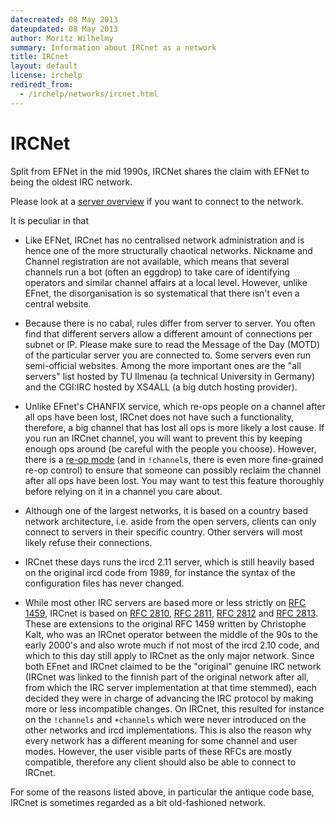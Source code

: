```yaml
---
datecreated: 08 May 2013
dateupdated: 08 May 2013
author: Moritz Wilhelmy
summary: Information about IRCnet as a network
title: IRCnet
layout: default
license: irchelp
rediredt_from:
  - /irchelp/networks/ircnet.html
---
```


# IRCNet

Split from EFNet in the mid 1990s, IRCNet shares the claim with EFNet to being the oldest IRC network.

Please look at a [server overview][servers] if you want to connect to the network.

It is peculiar in that

- Like EFNet, IRCnet has no centralised network administration and is hence one of the more structurally chaotical networks. Nickname and Channel registration are not available, which means that several channels run a bot (often an eggdrop) to take care of identifying operators and similar channel affairs at a local level. However, unlike EFnet, the disorganisation is so systematical that there isn't even a central website.

- Because there is no cabal, rules differ from server to server. You often find that different servers allow a different amount of connections per subnet or IP. Please make sure to read the Message of the Day (MOTD) of the particular server you are connected to. Some servers even run semi-official websites. Among the more important ones are the "all servers" list hosted by TU Ilmenau (a technical University in Germany) and the CGI:IRC hosted by XS4ALL (a big dutch hosting provider).

- Unlike EFnet's CHANFIX service, which re-ops people on a channel after all ops have been lost, IRCnet does not have such a functionality, therefore, a big channel that has lost all ops is more likely a lost cause. If you run an IRCnet channel, you will want to prevent this by keeping enough ops around (be careful with the people you choose). However, there is a [re-op mode][mode-r] (and in `!channel`s, there is even more fine-grained re-op control) to ensure that someone can possibly reclaim the channel after all ops have been lost. You may want to test this feature thoroughly before relying on it in a channel you care about.

- Although one of the largest networks, it is based on a country based network architecture, i.e. aside from the open servers, clients can only connect to servers in their specific country. Other servers will most likely refuse their connections.

- IRCnet these days runs the ircd 2.11 server, which is still heavily based on the original ircd code from 1989, for instance the syntax of the configuration files has never changed.

- While most other IRC servers are based more or less strictly on [RFC 1459][rfc1459], IRCnet is based on [RFC 2810][rfc2810], [RFC 2811][rfc2811], [RFC 2812][rfc2812] and [RFC 2813][rfc2813]. These are extensions to the original RFC 1459 written by Christophe Kalt, who was an IRCnet operator between the middle of the 90s to the early 2000's and also wrote much if not most of the ircd 2.10 code, and which to this day still apply to IRCnet as the only major network. Since both EFnet and IRCnet claimed to be the "original" genuine IRC network (IRCnet was linked to the finnish part of the original network after all, from which the IRC server implementation at that time stemmed), each decided they were in charge of advancing the IRC protocol by making more or less incompatible changes. On IRCnet, this resulted for instance on the `!channels` and `+channels` which were never introduced on the other networks and ircd implementations. This is also the reason why every network has a different meaning for some channel and user modes. However, the user visible parts of these RFCs are mostly compatible, therefore any client should also be able to connect to IRCnet.

For some of the reasons listed above, in particular the antique code base, IRCnet is sometimes regarded as a bit old-fashioned network.

[mode-r]: http://42.pl/ircd/R.txt
[rfc1459]: http://tools.ietf.org/html/rfc1459
[rfc2810]: http://tools.ietf.org/html/rfc2810
[rfc2811]: http://tools.ietf.org/html/rfc2811
[rfc2812]: http://tools.ietf.org/html/rfc2812
[rfc2813]: http://tools.ietf.org/html/rfc2813
[servers]: servers/ircnet.html
